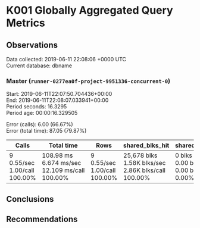 # K001 Globally Aggregated Query Metrics

## Observations ##
Data collected: 2019-06-11 22:08:06 +0000 UTC  
Current database: dbname  



### Master (`runner-0277ea0f-project-9951336-concurrent-0`) ###
Start: 2019-06-11T22:07:50.704436+00:00  
End: 2019-06-11T22:08:07.033941+00:00  
Period seconds: 16.3295  
Period age: 00:00:16.329505  

Error (calls): 6.00 (66.67%)  
Error (total time): 87.05 (79.87%)

| Calls | Total&nbsp;time | Rows | shared_blks_hit | shared_blks_read | shared_blks_dirtied | shared_blks_written | blk_read_time | blk_write_time | kcache_reads | kcache_writes | kcache_user_time_ms | kcache_system_time |
|-------|------------|------|-----------------|------------------|---------------------|---------------------|---------------|----------------|--------------|---------------|---------------------|--------------------|
|9<br/>0.55/sec<br/>1.00/call<br/>100.00% |108.98&nbsp;ms<br/>6.674&nbsp;ms/sec<br/>12.109&nbsp;ms/call<br/>100.00% |9<br/>0.55/sec<br/>1.00/call<br/>100.00% |25,678&nbsp;blks<br/>1.58K&nbsp;blks/sec<br/>2.86K&nbsp;blks/call<br/>100.00% |0&nbsp;blks<br/>0.00&nbsp;blks/sec<br/>0.00&nbsp;blks/call<br/>0.00% |0&nbsp;blks<br/>0.00&nbsp;blks/sec<br/>0.00&nbsp;blks/call<br/>0.00% |0&nbsp;blks<br/>0.00&nbsp;blks/sec<br/>0.00&nbsp;blks/call<br/>0.00% |0.00&nbsp;ms<br/>0.000&nbsp;ms/sec<br/>0.000&nbsp;ms/call<br/>0.00% |0.00&nbsp;ms<br/>0.000&nbsp;ms/sec<br/>0.000&nbsp;ms/call<br/>0.00% |0.00&nbsp;bytes<br/>0.00&nbsp;bytes/sec<br/>0.00&nbsp;bytes/call<br/>0.00% |0.00&nbsp;bytes<br/>0.00&nbsp;bytes/sec<br/>0.00&nbsp;bytes/call<br/>0.00% |0.00&nbsp;ms<br/>0.000&nbsp;ms/sec<br/>0.000&nbsp;ms/call<br/>0.00% |0.00&nbsp;ms<br/>0.000&nbsp;ms/sec<br/>0.000&nbsp;ms/call<br/>0.00%|





## Conclusions ##


## Recommendations ##

